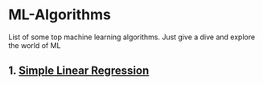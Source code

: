 # ML-Algorithms
List of some top machine learning algorithms. Just give a dive and explore the world of ML
## 1. <a href="https://github.com/MainakRepositor/ML-Algorithms/blob/master/Simple_Linear_Regression.ipynb"> Simple Linear Regression</a>
